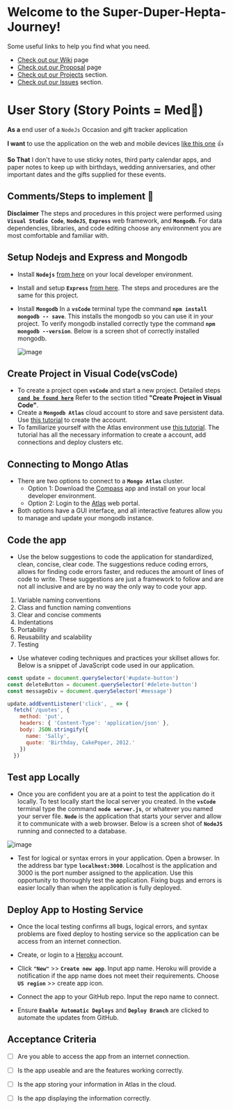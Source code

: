 # **Welcome to the Super-Duper-Hepta-Journey!**
Some useful links to help you find what you need.
- [Check out our Wiki](https://github.com/cheddarmonk/super-duper-hepta-journey/wiki) page
- [Check out our Proposal](https://github.com/cheddarmonk/super-duper-hepta-journey/blob/main/proposal.md) page
- [Check out our Projects](https://github.com/cheddarmonk/super-duper-hepta-journey/projects/1) section.
- [Check out our Issues](https://github.com/cheddarmonk/super-duper-hepta-journey/issues) section.

# User Story (Story Points = Med👕)
**As a** end user of a `NodeJs` Occasion and gift tracker application  

**I want** to use the application on the web and mobile devices [like this one](https://super-duper-hepta-journey.herokuapp.com/) 👍

**So That** I don't have to use sticky notes, third party calendar apps, and paper notes to keep up with birthdays, wedding anniversaries, and other important dates and the gifts supplied for these events.

## Comments/Steps to implement 🥇
**Disclaimer**  The steps and procedures in this project were performed using **`Visual Studio Code`**, **`NodeJS`**, **`Express`** web framework, and **`Mongodb`**.  For data dependencies, libraries, and code editing choose any environment you are most comfortable and familiar with.

## Setup Nodejs and Express and Mongodb
- Install **`Nodejs`** [from here]( https://nodejs.org/en/download/) on your local developer environment.  
- Install and setup **`Express`** [from here]( https://github.com/04banshee/Dev-Training-Lab-ALPHA). The steps and procedures are the same for this project.
- Install **`Mongodb`**  In a **`vsCode`** terminal type the command **`npm install mongodb -- save`**.  This installs the mongodb so you can use it in your project.  To verify mongodb installed correctly type the command **`npm mongodb --version`**.  Below is a screen shot of correctly installed mongodb.

    ![image](https://user-images.githubusercontent.com/54637063/140946556-e7f2b296-875a-4341-a17c-cac30d50457c.png)

## Create Project in Visual Code(vsCode)
- To create a project open **`vsCode`** and start a new project.  Detailed steps [**`cand be found here`**]( https://github.com/04banshee/Dev-Training-Lab-ALPHA) Refer to the section titled **"Create Project in Visual Code"**.
- Create a **`Mongodb Atlas`** cloud account to store and save persistent data.  Use [this tutorial]( https://docs.atlas.mongodb.com/tutorial/create-atlas-account/) to create the account. 
- To familiarize yourself with the Atlas environment use [this tutorial]( https://docs.atlas.mongodb.com/getting-started/).  The tutorial has all the necessary information to create a account, add connections and deploy clusters etc.  

## Connecting to Mongo Atlas
- There are two options to connect to a **`Mongo Atlas`** cluster. 
    - Option 1:  Download the [Compass]( https://www.mongodb.com/products/compass) app and install on your local developer environment. 
    - Option 2:  Login to the [Atlas]( https://www.mongodb.com/cloud/atlas/lp/try2?utm_source=bing&utm_campaign=mdb_bs_americas_united_states_search_core_brand_atlas_desktop&utm_term=atlas%20mongodb&utm_medium=cpc_paid_search&utm_ad=e&utm_ad_campaign_id=415204521&msclkid=33b4ee957331158595db8f1ff0349636) web portal.  
- Both options have a GUI interface, and all interactive features allow you to manage and update your mongodb instance.

## Code the app
- Use the below suggestions to code the application for standardized, clean, concise, clear code.  The suggestions reduce coding errors, allows for finding code errors faster, and reduces the amount of lines of code to write.  These suggestions are just a framework to follow and are not all inclusive and are by no way the only way to code your app. 
1. Variable naming conventions
1. Class and function naming conventions
1. Clear and concise comments
1. Indentations
1. Portability
1. Reusability and scalability
1. Testing
- Use whatever coding techniques and practices your skillset allows for. Below is a snippet of JavaScript code used in our application.

```JavaScript
const update = document.querySelector('#update-button')
const deleteButton = document.querySelector('#delete-button')
const messageDiv = document.querySelector('#message')

update.addEventListener('click', _ => {
  fetch('/quotes', {
    method: 'put',
    headers: { 'Content-Type': 'application/json' },
    body: JSON.stringify({
      name: 'Sally',
      quote: 'Birthday, CakePoper, 2012.'
    })
  })
  ```

## Test app Locally
- Once you are confident you are at a point to test the application do it locally.  To test locally start the local server you created.  In the **`vsCode`** terminal type the command **`node server.js`**, or whatever you named your server file.  **`Node`** is the application that starts your server and allow it to communicate with a web browser.  Below is a screen shot of **`NodeJS`** running and connected to a database.

![image](https://user-images.githubusercontent.com/54637063/140949455-dff9d14f-a671-4146-84c7-9381f2f22995.png)

- Test for logical or syntax errors in your application.  Open a browser.  In the address bar type **`localhost:3000`**.  Localhost is the application and 3000 is the port number assigned to the application.   Use this opportunity to thoroughly test the application.  Fixing bugs and errors is easier locally than when the application is fully deployed.

## Deploy App to Hosting Service
- Once the local testing confirms all bugs, logical errors, and syntax problems are fixed deploy to hosting service so the application can be access from an internet connection.

- Create, or login to a [Heroku](https://id.heroku.com/login) account.
- Click **`"New"`** >> **`Create new app`**.  Input app name.  Heroku will provide a notification if the app name does not meet their requirements.  Choose **`US region`** >> create app icon.
- Connect the app to your GitHub repo.  Input the repo name to connect.
- Ensure **`Enable Automatic Deploys`** and **`Deploy Branch`** are clicked to automate the updates from GitHub.

## Acceptance Criteria 
- [ ] Are you able to access the app from an internet connection.
- [ ] Is the app useable and are the features working correctly.
- [ ] Is the app storing your information in Atlas in the cloud.
- [ ] Is the app displaying the information correctly.


